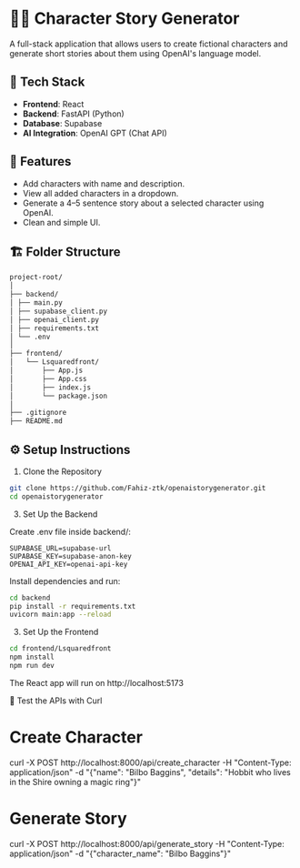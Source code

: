 # 🧙‍♂️ Character Story Generator

A full-stack application that allows users to create fictional characters and generate short stories about them using OpenAI's language model.

## 🧰 Tech Stack

- **Frontend**: React
- **Backend**: FastAPI (Python)
- **Database**: Supabase
- **AI Integration**: OpenAI GPT (Chat API)


## 🚀 Features

- Add characters with name and description.
- View all added characters in a dropdown.
- Generate a 4–5 sentence story about a selected character using OpenAI.
- Clean and simple UI.


## 🏗️ Folder Structure
```bash
project-root/
│
├── backend/
│ ├── main.py
│ ├── supabase_client.py
│ ├── openai_client.py
│ ├── requirements.txt
│ └── .env
│
├── frontend/
│   └── Lsquaredfront/
│       ├── App.js
│       ├── App.css
│       ├── index.js
│       └── package.json
│
├── .gitignore
├── README.md
```

## ⚙️ Setup Instructions

1. Clone the Repository
```bash
git clone https://github.com/Fahiz-ztk/openaistorygenerator.git
cd openaistorygenerator
```

3. Set Up the Backend

Create .env file inside backend/:
```env
SUPABASE_URL=supabase-url
SUPABASE_KEY=supabase-anon-key
OPENAI_API_KEY=openai-api-key
```
Install dependencies and run:
```bash
cd backend
pip install -r requirements.txt
uvicorn main:app --reload
```
3. Set Up the Frontend
```bash
cd frontend/Lsquaredfront
npm install
npm run dev
```
The React app will run on http://localhost:5173

🧪 Test the APIs with Curl

# Create Character

curl -X POST http://localhost:8000/api/create_character -H "Content-Type: application/json" -d "{\"name\": \"Bilbo Baggins\", \"details\": \"Hobbit who lives in the Shire owning a magic ring\"}"


# Generate Story

curl -X POST http://localhost:8000/api/generate_story -H "Content-Type: application/json" -d "{\"character_name\": \"Bilbo Baggins\"}"

